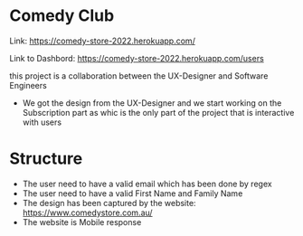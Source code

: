# Comedy Club
Link: https://comedy-store-2022.herokuapp.com/

Link to Dashbord: https://comedy-store-2022.herokuapp.com/users

this project is a collaboration between the UX-Designer and Software Engineers 

* We got the design from the UX-Designer and we start working on the Subscription part as whic is the only part of the project that is interactive with users


# Structure

* The user need to have a valid email which has been done  by regex
* The user need to have a valid First Name and Family Name
* The design has been captured by the website: https://www.comedystore.com.au/
* The website is Mobile response



